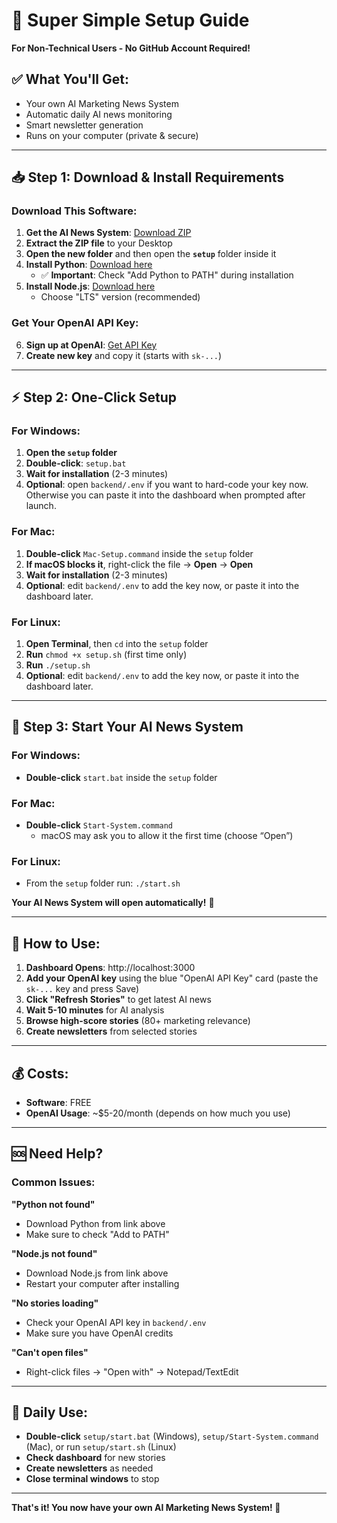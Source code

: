 # 🚀 Super Simple Setup Guide

**For Non-Technical Users - No GitHub Account Required!**

## ✅ **What You'll Get:**
- Your own AI Marketing News System
- Automatic daily AI news monitoring  
- Smart newsletter generation
- Runs on your computer (private & secure)

---

## 📥 **Step 1: Download & Install Requirements**

### **Download This Software:**
1. **Get the AI News System**: [Download ZIP](https://github.com/HarrisAD/ai-marketing-news/archive/refs/heads/main.zip)
2. **Extract the ZIP file** to your Desktop
3. **Open the new folder** and then open the **`setup`** folder inside it
4. **Install Python**: [Download here](https://www.python.org/downloads/)  
   - ✅ **Important**: Check "Add Python to PATH" during installation
5. **Install Node.js**: [Download here](https://nodejs.org/)
   - Choose "LTS" version (recommended)

### **Get Your OpenAI API Key:**
6. **Sign up at OpenAI**: [Get API Key](https://platform.openai.com/api-keys)
7. **Create new key** and copy it (starts with `sk-...`)

---

## ⚡ **Step 2: One-Click Setup**

### **For Windows:**
1. **Open the `setup` folder**
2. **Double-click**: `setup.bat`
3. **Wait for installation** (2-3 minutes)
4. **Optional**: open `backend/.env` if you want to hard-code your key now. Otherwise you can paste it into the dashboard when prompted after launch.

### **For Mac:**
1. **Double-click** `Mac-Setup.command` inside the `setup` folder
2. **If macOS blocks it**, right-click the file → **Open** → **Open**
3. **Wait for installation** (2-3 minutes)
4. **Optional**: edit `backend/.env` to add the key now, or paste it into the dashboard later.

### **For Linux:**
1. **Open Terminal**, then `cd` into the `setup` folder
2. **Run** `chmod +x setup.sh` (first time only)
3. **Run** `./setup.sh`
4. **Optional**: edit `backend/.env` to add the key now, or paste it into the dashboard later.

---

## 🎉 **Step 3: Start Your AI News System**

### **For Windows:**
- **Double-click** `start.bat` inside the `setup` folder

### **For Mac:**
- **Double-click** `Start-System.command`
  - macOS may ask you to allow it the first time (choose “Open”)

### **For Linux:**
- From the `setup` folder run: `./start.sh`

**Your AI News System will open automatically!** 🎊

---

## 📱 **How to Use:**

1. **Dashboard Opens**: http://localhost:3000
2. **Add your OpenAI key** using the blue "OpenAI API Key" card (paste the `sk-...` key and press Save)
3. **Click "Refresh Stories"** to get latest AI news
4. **Wait 5-10 minutes** for AI analysis  
5. **Browse high-score stories** (80+ marketing relevance)
6. **Create newsletters** from selected stories

---

## 💰 **Costs:**
- **Software**: FREE
- **OpenAI Usage**: ~$5-20/month (depends on how much you use)

---

## 🆘 **Need Help?**

### **Common Issues:**

**"Python not found"**
- Download Python from link above
- Make sure to check "Add to PATH"

**"Node.js not found"**  
- Download Node.js from link above
- Restart your computer after installing

**"No stories loading"**
- Check your OpenAI API key in `backend/.env`
- Make sure you have OpenAI credits

**"Can't open files"**
- Right-click files → "Open with" → Notepad/TextEdit

---

## 🔄 **Daily Use:**
- **Double-click** `setup/start.bat` (Windows), `setup/Start-System.command` (Mac), or run `setup/start.sh` (Linux)
- **Check dashboard** for new stories
- **Create newsletters** as needed
- **Close terminal windows** to stop

---

**That's it! You now have your own AI Marketing News System! 🚀**
